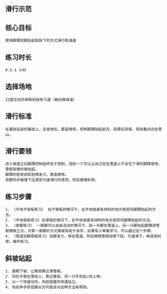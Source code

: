 ## 滑行示范

## 核心目标
    使用脚踝双脚抬起和踩下的方式滑行和减速
    
## 练习时长
    0.5-1 小时

## 选择场地
    12度左右的单板初级练习道（融创推坡道）

## 滑行标准
    在基础站姿的基础上，全身放松，膝盖微弯，控制脚踝抬起前刃，轻靠后背板，视线看向远处雪山。

## 滑行要领
    进入坡度之后脚踝控制始终处于控制，找到一个可以让自己定在雪道上不会往下滑的脚踝使用，雪板轻微的被抬起。
    脚踝的胫骨前肌轻微发力，膝盖微弯。
    双脚同步缓慢下压感受匀速滑行的感觉，然后缓慢刹停。
    
## 练习步骤
    1. （平地不穿板练习） 在不穿板的情况下，在平地或者有倾斜的地方感受将脚踝抬起的方法。
    2. （平地穿板练习）在穿板的情况下，在平地或者有倾斜的地方感受将脚踝抬起的方法。
    3. （单脚练习） 一直脚可以自由活动的情况下，踩一半脚在雪道上，另一只脚抬起脚踝讲雪板微微立刃。只穿一直脚的方式推坡有助于自学，如果有人牵着学习，可以越过这个步骤。
    4. （雪道双脚穿板练习）双脚发力，停在雪道，然后微微雪板轻微下踩，匀速滑下，再逐渐刹停。循环练习。

## 斜坡站起
    1. 面朝下坡，让臀部靠近滑雪板。
    2. 将后手放在雪地上，靠近臀部，另一只手向前/向上伸。
    3. 以一个快速动作，向前摇摆并快速站立。
    4. 向前伸手抓住脚尖刃可能会对这种方法有帮助。
